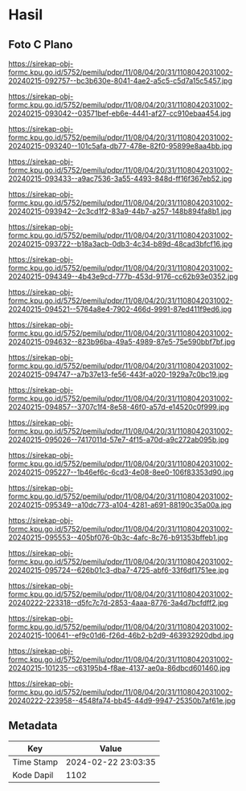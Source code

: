 # Hasil

## Foto C Plano

https://sirekap-obj-formc.kpu.go.id/5752/pemilu/pdpr/11/08/04/20/31/1108042031002-20240215-092757--bc3b630e-8041-4ae2-a5c5-c5d7a15c5457.jpg

https://sirekap-obj-formc.kpu.go.id/5752/pemilu/pdpr/11/08/04/20/31/1108042031002-20240215-093042--03571bef-eb6e-4441-af27-cc910ebaa454.jpg

https://sirekap-obj-formc.kpu.go.id/5752/pemilu/pdpr/11/08/04/20/31/1108042031002-20240215-093240--101c5afa-db77-478e-82f0-95899e8aa4bb.jpg

https://sirekap-obj-formc.kpu.go.id/5752/pemilu/pdpr/11/08/04/20/31/1108042031002-20240215-093433--a9ac7536-3a55-4493-848d-ff16f367eb52.jpg

https://sirekap-obj-formc.kpu.go.id/5752/pemilu/pdpr/11/08/04/20/31/1108042031002-20240215-093942--2c3cd1f2-83a9-44b7-a257-148b894fa8b1.jpg

https://sirekap-obj-formc.kpu.go.id/5752/pemilu/pdpr/11/08/04/20/31/1108042031002-20240215-093722--b18a3acb-0db3-4c34-b89d-48cad3bfcf16.jpg

https://sirekap-obj-formc.kpu.go.id/5752/pemilu/pdpr/11/08/04/20/31/1108042031002-20240215-094349--4b43e9cd-777b-453d-9176-cc62b93e0352.jpg

https://sirekap-obj-formc.kpu.go.id/5752/pemilu/pdpr/11/08/04/20/31/1108042031002-20240215-094521--5764a8e4-7902-466d-9991-87ed411f9ed6.jpg

https://sirekap-obj-formc.kpu.go.id/5752/pemilu/pdpr/11/08/04/20/31/1108042031002-20240215-094632--823b96ba-49a5-4989-87e5-75e590bbf7bf.jpg

https://sirekap-obj-formc.kpu.go.id/5752/pemilu/pdpr/11/08/04/20/31/1108042031002-20240215-094747--a7b37e13-fe56-443f-a020-1929a7c0bc19.jpg

https://sirekap-obj-formc.kpu.go.id/5752/pemilu/pdpr/11/08/04/20/31/1108042031002-20240215-094857--3707c1f4-8e58-46f0-a57d-e14520c0f999.jpg

https://sirekap-obj-formc.kpu.go.id/5752/pemilu/pdpr/11/08/04/20/31/1108042031002-20240215-095026--7417011d-57e7-4f15-a70d-a9c272ab095b.jpg

https://sirekap-obj-formc.kpu.go.id/5752/pemilu/pdpr/11/08/04/20/31/1108042031002-20240215-095227--1b46ef6c-6cd3-4e08-8ee0-106f83353d90.jpg

https://sirekap-obj-formc.kpu.go.id/5752/pemilu/pdpr/11/08/04/20/31/1108042031002-20240215-095349--a10dc773-a104-4281-a691-88190c35a00a.jpg

https://sirekap-obj-formc.kpu.go.id/5752/pemilu/pdpr/11/08/04/20/31/1108042031002-20240215-095553--405bf076-0b3c-4afc-8c76-b91353bffeb1.jpg

https://sirekap-obj-formc.kpu.go.id/5752/pemilu/pdpr/11/08/04/20/31/1108042031002-20240215-095724--626b01c3-dba7-4725-abf6-33f6df1751ee.jpg

https://sirekap-obj-formc.kpu.go.id/5752/pemilu/pdpr/11/08/04/20/31/1108042031002-20240222-223318--d5fc7c7d-2853-4aaa-8776-3a4d7bcfdff2.jpg

https://sirekap-obj-formc.kpu.go.id/5752/pemilu/pdpr/11/08/04/20/31/1108042031002-20240215-100641--ef9c01d6-f26d-46b2-b2d9-463932920dbd.jpg

https://sirekap-obj-formc.kpu.go.id/5752/pemilu/pdpr/11/08/04/20/31/1108042031002-20240215-101235--c63195b4-f8ae-4137-ae0a-86dbcd601460.jpg

https://sirekap-obj-formc.kpu.go.id/5752/pemilu/pdpr/11/08/04/20/31/1108042031002-20240222-223958--4548fa74-bb45-44d9-9947-25350b7af61e.jpg


## Metadata

| Key        | Value               |
| ---------- | ------------------- |
| Time Stamp | 2024-02-22 23:03:35 |
| Kode Dapil | 1102                |



